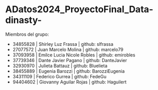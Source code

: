 
# ADatos2024_ProyectoFinal_Data-dinasty-

Miembros del grupo:

- 34855828 | Shirley Luz Frassa | github: slfrassa
- 27077572 | Juan Marcelo Molina | github: marcelo79
- 37093958 | Emilce Lucia Nicole Robles | github: emirobles
- 37739346 | Dante Javier Pagano | github: DanteJavier
- 32930970 | Julieta Battauz | github: Bluelieta
- 38455889 | Eugenia Barozzi | github: BarozziEugenia
- 34311109 | Federico Gurrea | github: FedeGu
- 94404602 | Giovanny Aguilar Rojas | github: Haguilert
